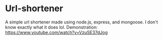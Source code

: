 # Url-shortener
A simple url shortener made using node.js, express, and mongoose. 
I don't know exactly what it does lol.
Demonstration: https://www.youtube.com/watch?v=VzuSE37dJog
